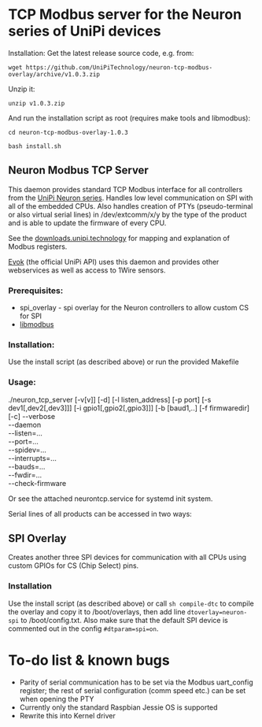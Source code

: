 # TCP Modbus server for the Neuron series of UniPi devices

Installation:
Get the latest release source code, e.g. from:

 ```wget https://github.com/UniPiTechnology/neuron-tcp-modbus-overlay/archive/v1.0.3.zip```
 
Unzip it:

 ```unzip v1.0.3.zip```

And run the installation script as root (requires make tools and libmodbus):

 ```cd neuron-tcp-modbus-overlay-1.0.3 ```
 
  ```bash install.sh ```

## Neuron Modbus TCP Server
This daemon provides standard TCP Modbus interface for all controllers from the [UniPi Neuron series].
Handles low level communication on SPI with all of the embedded CPUs. Also handles creation of PTYs (pseudo-terminal or also virtual serial lines) in /dev/extcomm/x/y by the type of the product and is able to update the firmware of every CPU.

See the [downloads.unipi.technology] for mapping and explanation of Modbus registers.

[Evok] (the official UniPi API) uses this daemon and provides other webservices as well as access to 1Wire sensors.

### Prerequisites:
* spi_overlay - spi overlay for the Neuron controllers to allow custom CS for SPI
* [libmodbus]

### Installation:
Use the install script (as described above) or run the provided Makefile 

### Usage:
./neuron_tcp_server [-v[v]] [-d] [-l listen_address] [-p port] [-s dev1[,dev2[,dev3]]] [-i gpio1[,gpio2[,gpio3]]] [-b [baud1,..] [-f firmwaredir] [-c]
  --verbose	 
  --daemon	 
  --listen=...	 
  --port=...	 
  --spidev=...	 
  --interrupts=...	 
  --bauds=...	 
  --fwdir=...	 
  --check-firmware

Or see the attached neurontcp.service for systemd init system.

Serial lines of all products can be accessed in two ways:

## SPI Overlay
Creates another three SPI devices for communication with all CPUs using custom GPIOs for CS (Chip Select) pins.

### Installation
Use the install script (as described above) or call `sh compile-dtc` to compile the overlay and copy it to /boot/overlays, then add line `dtoverlay=neuron-spi` to /boot/config.txt. Also make sure that the default SPI device is commented out in the config `#dtparam=spi=on`. 

# To-do list & known bugs
* Parity of serial communication has to be set via the Modbus uart_config register; the rest of serial configuration (comm speed etc.) can be set when opening the PTY
* Currently only the standard Raspbian Jessie OS is supported
* Rewrite this into Kernel driver


[UniPi Neuron series]:http://unipi.technology
[libmodbus]:http://libmodbus.org/
[downloads.unipi.technology]:http://downloads.unipi.technology
[Evok]:https://github.com/UniPiTechnology/evok
